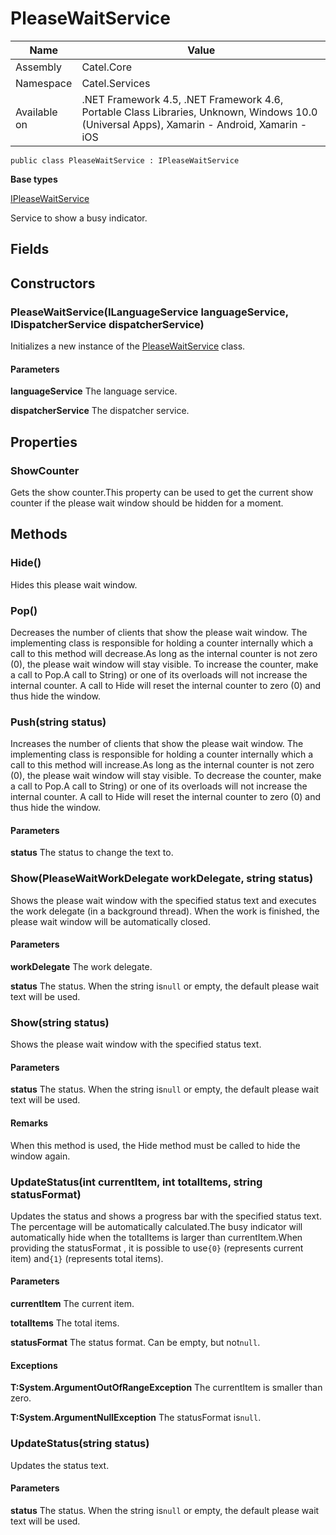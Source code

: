 

# PleaseWaitService

Name|Value
---|---
Assembly|Catel.Core
Namespace|Catel.Services
Available on|.NET Framework 4.5, .NET Framework 4.6, Portable Class Libraries, Unknown, Windows 10.0 (Universal Apps), Xamarin - Android, Xamarin - iOS

```
public class PleaseWaitService : IPleaseWaitService
```

**Base types**

[IPleaseWaitService](/Catel.Core\Catel\Services\IPleaseWaitService.md)


Service to show a busy indicator.



## Fields

## Constructors

### PleaseWaitService(ILanguageService languageService, IDispatcherService dispatcherService)

Initializes a new instance of the [PleaseWaitService](#) class.

#### Parameters

**languageService**
The language service.

**dispatcherService**
The dispatcher service.



## Properties

### ShowCounter

Gets the show counter.This property can be used to get the current show counter if the please wait window should be hidden for a moment.



## Methods

### Hide()

Hides this please wait window.



### Pop()

Decreases the number of clients that show the please wait window. The implementing class is responsible for holding a counter internally which a call to this method will decrease.As long as the internal counter is not zero (0), the please wait window will stay visible. To increase the counter, make a call to Pop.A call to String) or one of its overloads will not increase the internal counter. A call to Hide will reset the internal counter to zero (0) and thus hide the window.



### Push(string status)

Increases the number of clients that show the please wait window. The implementing class is responsible for holding a counter internally which a call to this method will increase.As long as the internal counter is not zero (0), the please wait window will stay visible. To decrease the counter, make a call to Pop.A call to String) or one of its overloads will not increase the internal counter. A call to Hide will reset the internal counter to zero (0) and thus hide the window.

#### Parameters

**status**
The status to change the text to.



### Show(PleaseWaitWorkDelegate workDelegate, string status)

Shows the please wait window with the specified status text and executes the work delegate (in a background thread). When the work is finished, the please wait window will be automatically closed.

#### Parameters

**workDelegate**
The work delegate.

**status**
The status. When the string is`null` or empty, the default please wait text will be used.



### Show(string status)

Shows the please wait window with the specified status text.

#### Parameters

**status**
The status. When the string is`null` or empty, the default please wait text will be used.

#### Remarks

When this method is used, the Hide method must be called to hide the window again.



### UpdateStatus(int currentItem, int totalItems, string statusFormat)

Updates the status and shows a progress bar with the specified status text. The percentage will be automatically calculated.The busy indicator will automatically hide when the totalItems is larger than currentItem.When providing the statusFormat , it is possible to use`{0}` (represents current item) and`{1}` (represents total items).

#### Parameters

**currentItem**
The current item.

**totalItems**
The total items.

**statusFormat**
The status format. Can be empty, but not`null`.

#### Exceptions

**T:System.ArgumentOutOfRangeException**
The currentItem is smaller than zero.

**T:System.ArgumentNullException**
The statusFormat is`null`.



### UpdateStatus(string status)

Updates the status text.

#### Parameters

**status**
The status. When the string is`null` or empty, the default please wait text will be used.



